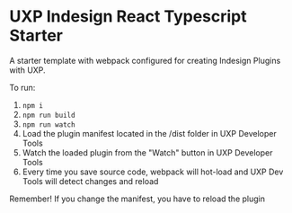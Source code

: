 # UXP Indesign React Typescript Starter

A starter template with webpack configured for creating Indesign Plugins with UXP.

To run:

1. `npm i`
2. `npm run build`
3. `npm run watch`
4. Load the plugin manifest located in the /dist folder in UXP Developer Tools
5. Watch the loaded plugin from the "Watch" button in UXP Developer Tools
6. Every time you save source code, webpack will hot-load and UXP Dev Tools will detect changes and reload

Remember! If you change the manifest, you have to reload the plugin

